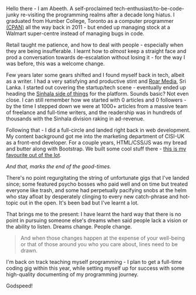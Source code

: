 Hello there - I am Abeeth. A self-proclaimed tech-enthusiast/to-be-code-junky re-visiting
the programming realms after a decade long hiatus. I graduated from Humber College, Toronto
as a computer programmer
[(CPAN)](https://appliedtechnology.humber.ca/programs/computer-programming.html?)
all the way back in 2011 - but ended up managing stock at a
Walmart super-centre instead of managing bugs in code.

Retail taught me patience, and how to deal with people - especially when they are being
insufferable. I learnt how to _almost_ keep a straight face and prod a conversation towards
de-escalation without losing it - for the way I was before, this was a welcome change.

Few years later some gears shifted and I found myself back in tech, albeit as a writer.
I had a very satisfying and productive stint and
[Roar Media](https://roar.media/english/), Sri Lanka. I started out covering the startup/tech
scene - eventually ended up heading the
[Sinhala side of things](https://roar.media/sinhala/) for the platform. Sounds basic?
Not even close. I can still remember how we started with 0 articles and 0 followers - by the time
I stepped down we were at 1000+ articles from a massive team of freelance and full-time writers,
and the readership was in hundreds of thousands with the Sinhala division raking in ad-revenue.

Following that - I did a full-circle and landed right back in web development.
My content background got me into the marketing department of CISI-UK as a
front-end developer. For a couple years, HTML/CSS/JS was my bread and butter along with
Bootstrap. We built some cool stuff there -
[this is my favourite out of the lot](https://www.cisi.org/cisiweb2/cisi-website/study-with-us/qualifications-navigato).

_And that, marks the end of the good-times._

There's no point regurgitating the string of unfortunate gigs that I've landed since;
some featured psycho bosses who paid well and on time but treated everyone like trash,
and some had perpetually pacifying snobs at the helm who stay afloat by desperately clinging
to every new catch-phrase and hot-topic out in the open. It's been bad but I've learnt
a lot.

That brings me to the present: I have learnt the hard way that there is no point in pursuing
someone else's dreams when said people lack a vision or the ability to listen. Dreams change.
People change.

>And when those changes happen at the expense of your well-being or
that of those around you who you care about, lines need to be drawn.

I'm back on track teaching myself programming - I plan to get a full-time coding gig within
this year, while setting myself up for success with some high-quality documenting of my
programming journey.

Godspeed!


